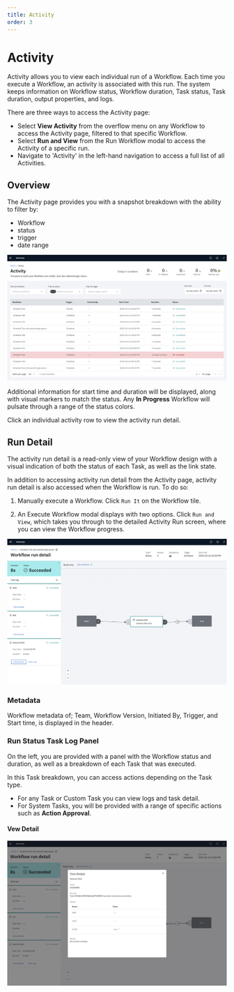 ```yaml
---
title: Activity
order: 3
---
```


# Activity

Activity allows you to view each individual run of a Workflow. Each time you execute a Workflow, an activity is associated with this run. The system keeps information on Workflow status, Workflow duration, Task status, Task duration, output properties, and logs.

There are three ways to access the Activity page:

- Select **View Activity** from the overflow menu on any Workflow to access the Activity page, filtered to that specific Workflow.
- Select **Run and View** from the Run Workflow modal to access the Activity of a specific run.
- Navigate to 'Activity' in the left-hand navigation to access a full list of all Activities.

## Overview

The Activity page provides you with a snapshot breakdown with the ability to filter by:

- Workflow
- status
- trigger
- date range

![View Activity](./assets/img/activity-view.png)

Additional information for start time and duration will be displayed, along with visual markers to match the status. Any **In Progress** Workflow will pulsate through a range of the status colors.

Click an individual activity row to view the activity run detail.

## Run Detail

The activity run detail is a read-only view of your Workflow design with a visual indication of both the status of each Task, as well as the link state.

In addition to accessing activity run detail from the Activity page, activity run detail is also accessed when the Workflow is run. To do so:

1. Manually execute a Workflow. Click `Run It` on the Workflow tile.

2. An Execute Workflow modal displays with two options. Click `Run and View`, which takes you through to the detailed Activity Run screen, where you can view the Workflow progress.

![Activity Overview](./assets/img/activity-run.png)

### Metadata

Workflow metadata of; Team, Workflow Version, Initiated By, Trigger, and Start time, is displayed in the header.

### Run Status Task Log Panel

On the left, you are provided with a panel with the Workflow status and duration, as well as a breakdown of each Task that was executed.

In this Task breakdown, you can access actions depending on the Task type.

- For any Task or Custom Task you can view logs and task detail.
- For System Tasks, you will be provided with a range of specific actions such as **Action Approval**.

#### Vew Detail

![Activity Task Detail](./assets/img/activity-taskdetail.png)
